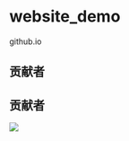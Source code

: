 # website_demo
github.io 
## 贡献者

## 贡献者

<a href="https://github.com/hellof2e/quark-design/graphs/contributors">
  <img src="https://contrib.rocks/image?repo=hellof2e/quark-design" />
</a>

